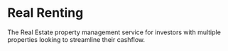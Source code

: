 # Real Renting

The Real Estate property management service for investors with multiple properties looking to streamline their cashflow.
